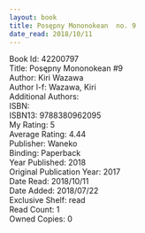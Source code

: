 ```yaml
---
layout: book
title: Posępny Mononokean  no. 9
date_read: 2018/10/11
---
```


Book Id: 42200797<br />
Title: Posępny Mononokean #9<br />
Author: Kiri Wazawa<br />
Author l-f: Wazawa, Kiri<br />
Additional Authors: <br />
ISBN: <br />
ISBN13: 9788380962095<br />
My Rating: 5<br />
Average Rating: 4.44<br />
Publisher: Waneko<br />
Binding: Paperback<br />
Year Published: 2018<br />
Original Publication Year: 2017<br />
Date Read: 2018/10/11<br />
Date Added: 2018/07/22<br />
Exclusive Shelf: read<br />
Read Count: 1<br />
Owned Copies: 0<br />

